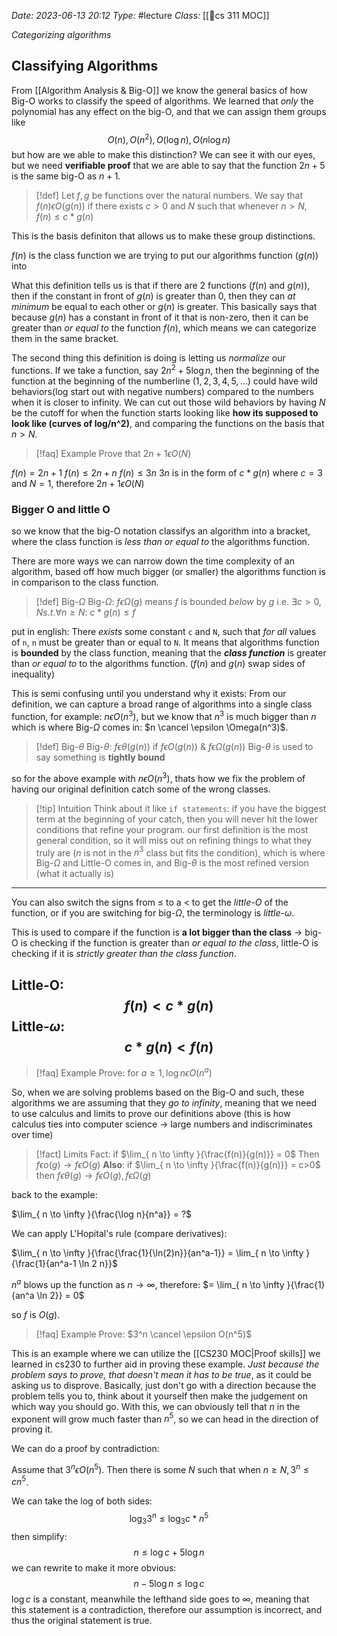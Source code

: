 *Date: 2023-06-13 20:12*
*Type:* #lecture
*Class:* [[📌cs 311 MOC]]

*Categorizing algorithms*

## Classifying Algorithms

From [[Algorithm Analysis & Big-O]] we know the general basics of how Big-O works to classify the speed of algorithms. We learned that *only* the polynomial has any effect on the big-O, and that we can assign them groups like $$O(n), O(n^2), O(\log n), O(n\log n)$$
but how are we able to make this distinction? We can see it with our eyes, but we need **verifiable proof** that we are able to say that the function $2n+5$ is the same big-O as $n+1$. 

> [!def] 
> Let $f,g$ be functions over the natural numbers. We say that $f(n)\epsilon O(g(n))$ if there exists $c >0$ and $N$ such that whenever $n>N$, $f(n) \leq c*g(n)$

This is the basis definiton that allows us to make these group distinctions. 

$f(n)$ is the class function we are trying to put our algorithms function ($g(n)$) into

What this definition tells us is that if there are 2 functions ($f(n)$ and $g(n)$), then if the constant in front of $g(n)$ is greater than 0, then they can *at minimum* be equal to each other or $g(n)$ is greater. This basically says that because $g(n)$ has a constant in front of it that is non-zero, then it can be greater than *or equal to* the function $f(n)$, which means we can categorize them in the same bracket.

The second thing this definition is doing is letting us *normalize* our functions. If we take a function, say $2n^2+5\log n$, then the beginning of the function at the beginning of the numberline $(1,2,3,4,5,\dots)$ could have wild behaviors(log start out with negative numbers) compared to the numbers when it is closer to infinity. We can cut out those wild behaviors by having $N$ be the cutoff for when the function starts looking like **how its supposed to look like (curves of log/n^2)**, and comparing the functions on the basis that $n > N$.


> [!faq] Example
> Prove that $2n+1 \epsilon O(N)$

$f(n) = 2n+1$
$f(n) \leq 2n + n$
$f(n) \leq 3n$
$3n$ is in the form of $c*g(n)$ where $c=3$ and $N=1$, therefore $2n+1 \epsilon O(N)$

### Bigger O and little O

so we know that the big-O notation classifys an algorithm into a bracket, where the class function is *less than or equal to* the algorithms function.

There are more ways we can narrow down the time complexity of an algorithm, based off how much bigger (or smaller) the algorithms function is in comparison to the class function. 

> [!def]  Big-$\Omega$ 
> Big-$\Omega$: $f \epsilon \Omega(g)$ means $f$ is bounded *below* by $g$ 
> i.e. $\exists c>0, N s.t. \forall n \geq N$: $c * g(n) \leq f$

put in english: There *exists* some constant `c` and `N`, such that *for all* values of `n`, `n` must be greater than or equal to `N`. It means that algorithms function is **bounded** by the class function, meaning that the ***class function*** is greater than *or equal to* to the algorithms function. ($f(n)$ and $g(n)$ swap sides of inequality)

This is semi confusing until you understand why it exists: 
From our definition, we can capture a broad range of algorithms into a single class function, for example: $n\epsilon O(n^3)$, but we know that $n^3$ is much bigger than $n$ which is where Big-$\Omega$ comes in: $n \cancel \epsilon \Omega(n^3)$.

> [!def] Big-$\theta$
> Big-$\theta$: $f \epsilon \theta(g(n))$ if $f \epsilon O(g(n))$ & $f \epsilon \Omega(g(n))$
> Big-$\theta$ is used to say something is **tightly bound**

so for the above example with $n \epsilon O(n^3)$, thats how we fix the problem of having our original definition catch some of the wrong classes. 

> [!tip] Intuition
> Think about it like `if statements`:
> if you have the biggest term at the beginning of your catch, then you will never hit the lower conditions that refine your program. our first definition is the most general condition, so it will miss out on refining things to what they truly are ($n$ is not in the $n^3$ class but fits the condition), which is where Big-$\Omega$ and Little-O comes in, and Big-$\theta$ is the most refined version (what it actually is)

---

You can also switch the signs from $\leq$ to a $<$ to get the *little-O* of the function, or if you are switching for big-$\Omega$, the terminology is *little-$\omega$*. 

This is used to compare if the function is **a lot bigger than the class** -> big-O is checking if the function is greater than *or equal to the class*, little-O is checking if it is *strictly greater than the class function*.

Little-O:
$$
f(n) < c*g(n)
$$
Little-$\omega$:
$$
c*g(n) < f(n)
$$
---

> [!faq] Example
> Prove: for $a \geq 1, \log n \epsilon O(n^a)$

So, when we are solving problems based on the Big-O and such, these algorithms we are assuming that they *go to infinity*, meaning that we need to use calculus and limits to prove our definitions above (this is how calculus ties into computer science -> large numbers and indiscriminates over time)

> [!fact] Limits
> Fact: if $\lim_{ n \to \infty }{\frac{f(n)}{g(n)}} = 0$
> Then $f\epsilon o(g) \to f\epsilon O(g)$ 
> **Also**: if $\lim_{ n \to \infty }{\frac{f(n)}{g(n)}} = c>0$
> then $f \epsilon \theta(g) \to f\epsilon O(g) , f\epsilon \Omega(g)$

back to the example:

$\lim_{ n \to \infty }{\frac{\log n}{n^a}} = ?$

We can apply L'Hopital's rule (compare derivatives):

$\lim_{ n \to \infty }{\frac{\frac{1}{\ln(2)n}}{an^a-1}} = \lim_{ n \to \infty }{\frac{1}{an^a-1 \ln 2 n}}$

$n^a$ blows up the function as $n \to \infty$, therefore:
$= \lim_{ n \to \infty }{\frac{1}{an^a \ln 2}} = 0$

so $f$ is $O(g)$.

> [!faq] Example
> Prove: $3^n \cancel \epsilon O(n^5)$

This is an example where we can utilize the [[CS230 MOC|Proof skills]] we learned in cs230 to further aid in proving these example. *Just because the problem says to prove, that doesn't mean it has to be true*, as it could be asking us to disprove. Basically, just don't go with a direction because the problem tells you to, think about it yourself then make the judgement on which way you should go. With this, we can obviously tell that $n$ in the exponent will grow much faster than $n^5$, so we can head in the direction of proving it. 

We can do a proof by contradiction:

Assume that $3^n \epsilon O(n^5)$. Then there is some $N$ such that when $n \geq N, 3^n \leq cn^5$.

We can take the log of both sides:
$$
\log_{3}3^n \leq \log_{3}c*n^5
$$
then simplify:
$$
n \leq \log c + 5\log n
$$
we can rewrite to make it more obvious:
$$
n-5\log n \leq \log c
$$
$\log c$ is a constant, meanwhile the lefthand side goes to $\infty$, meaning that this statement is a contradiction, therefore our assumption is incorrect, and thus the original statement is true.